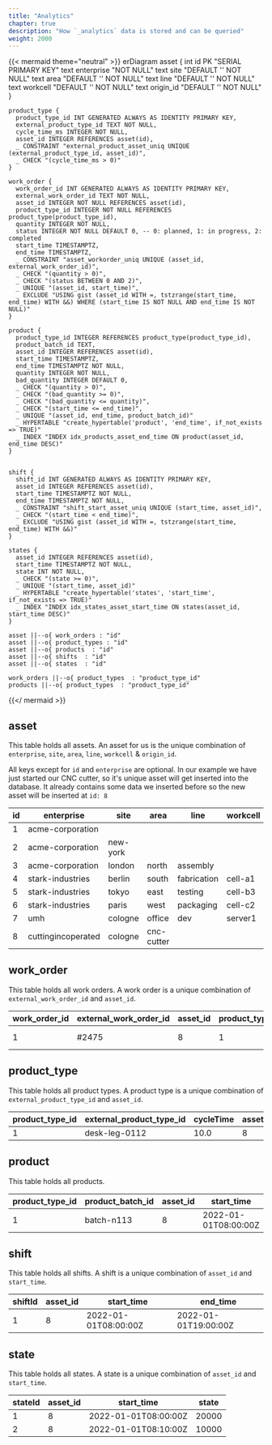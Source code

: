```yaml
---
title: "Analytics"
chapter: true
description: "How `_analytics` data is stored and can be queried"
weight: 2000
---
```



{{< mermaid theme="neutral" >}}
erDiagram
asset {
int id PK "SERIAL PRIMARY KEY"
text enterprise "NOT NULL"
text site "DEFAULT '' NOT NULL"
text area "DEFAULT '' NOT NULL"
text line "DEFAULT '' NOT NULL"
text workcell "DEFAULT '' NOT NULL"
text origin_id "DEFAULT '' NOT NULL"
}


    product_type {
      product_type_id INT GENERATED ALWAYS AS IDENTITY PRIMARY KEY,
      external_product_type_id TEXT NOT NULL,
      cycle_time_ms INTEGER NOT NULL,
      asset_id INTEGER REFERENCES asset(id),
      _ CONSTRAINT "external_product_asset_uniq UNIQUE (external_product_type_id, asset_id)",
      _ CHECK "(cycle_time_ms > 0)"
    }

    work_order {
      work_order_id INT GENERATED ALWAYS AS IDENTITY PRIMARY KEY,
      external_work_order_id TEXT NOT NULL,
      asset_id INTEGER NOT NULL REFERENCES asset(id),
      product_type_id INTEGER NOT NULL REFERENCES product_type(product_type_id),
      quantity INTEGER NOT NULL,
      status INTEGER NOT NULL DEFAULT 0, -- 0: planned, 1: in progress, 2: completed
      start_time TIMESTAMPTZ,
      end_time TIMESTAMPTZ,
      _ CONSTRAINT "asset_workorder_uniq UNIQUE (asset_id, external_work_order_id)",
      _ CHECK "(quantity > 0)",
      _ CHECK "(status BETWEEN 0 AND 2)",
      _ UNIQUE "(asset_id, start_time)",
      _ EXCLUDE "USING gist (asset_id WITH =, tstzrange(start_time, end_time) WITH &&) WHERE (start_time IS NOT NULL AND end_time IS NOT NULL)"
    }

    product {
      product_type_id INTEGER REFERENCES product_type(product_type_id),
      product_batch_id TEXT,
      asset_id INTEGER REFERENCES asset(id),
      start_time TIMESTAMPTZ,
      end_time TIMESTAMPTZ NOT NULL,
      quantity INTEGER NOT NULL,
      bad_quantity INTEGER DEFAULT 0,
      _ CHECK "(quantity > 0)",
      _ CHECK "(bad_quantity >= 0)",
      _ CHECK "(bad_quantity <= quantity)",
      _ CHECK "(start_time <= end_time)",
      _ UNIQUE "(asset_id, end_time, product_batch_id)"
      _ HYPERTABLE "create_hypertable('product', 'end_time', if_not_exists => TRUE)"
      _ INDEX "INDEX idx_products_asset_end_time ON product(asset_id, end_time DESC)"
    }


    shift {
      shift_id INT GENERATED ALWAYS AS IDENTITY PRIMARY KEY,
      asset_id INTEGER REFERENCES asset(id),
      start_time TIMESTAMPTZ NOT NULL,
      end_time TIMESTAMPTZ NOT NULL,
      _ CONSTRAINT "shift_start_asset_uniq UNIQUE (start_time, asset_id)",
      _ CHECK "(start_time < end_time)",
      _ EXCLUDE "USING gist (asset_id WITH =, tstzrange(start_time, end_time) WITH &&)"
    }

    states {
      asset_id INTEGER REFERENCES asset(id),
      start_time TIMESTAMPTZ NOT NULL,
      state INT NOT NULL,
      _ CHECK "(state >= 0)",
      _ UNIQUE "(start_time, asset_id)"
      _ HYPERTABLE "create_hypertable('states', 'start_time', if_not_exists => TRUE)"
      _ INDEX "INDEX idx_states_asset_start_time ON states(asset_id, start_time DESC)"
    }

    asset ||--o{ work_orders : "id"
    asset ||--o{ product_types : "id"
    asset ||--o{ products  : "id"
    asset ||--o{ shifts  : "id"
    asset ||--o{ states  : "id"

    work_orders ||--o{ product_types  : "product_type_id"
    products ||--o{ product_types  : "product_type_id"

{{</ mermaid >}}

## asset

This table holds all assets.
An asset for us is the unique combination of `enterprise`, `site`, `area`, `line`, `workcell` & `origin_id`.

All keys except for `id` and `enterprise` are optional.
In our example we have just started our CNC cutter, so it's unique asset will get inserted into the database.
It already contains some data we inserted before so the new asset will be inserted at `id: 8`

| id | enterprise         | site     | area       | line        | workcell | origin_id |
|----|--------------------|----------|------------|-------------|----------|-----------|
| 1  | acme-corporation   |          |            |             |          |           |
| 2  | acme-corporation   | new-york |            |             |          |           |
| 3  | acme-corporation   | london   | north      | assembly    |          |           |
| 4  | stark-industries   | berlin   | south      | fabrication | cell-a1  | 3002      |
| 5  | stark-industries   | tokyo    | east       | testing     | cell-b3  | 3005      |
| 6  | stark-industries   | paris    | west       | packaging   | cell-c2  | 3009      |
| 7  | umh                | cologne  | office     | dev         | server1  | sensor0   |
| 8  | cuttingincoperated | cologne  | cnc-cutter |             |          |           |

## work_order

This table holds all work orders.
A work order is a unique combination of `external_work_order_id` and `asset_id`.

| work_order_id | external_work_order_id | asset_id | product_type_id | quantity | status | start_time           | end_time             |
|---------------|------------------------|----------|-----------------|----------|--------|----------------------|----------------------|
| 1             | #2475                  | 8        | 1               | 100      | 0      | 2022-01-01T08:00:00Z | 2022-01-01T18:00:00Z |

## product_type

This table holds all product types.
A product type is a unique combination of `external_product_type_id` and `asset_id`.

| product_type_id | external_product_type_id | cycleTime | asset_id |
|-----------------|--------------------------|-----------|----------|
| 1               | desk-leg-0112            | 10.0      | 8        |

## product

This table holds all products.

| product_type_id | product_batch_id | asset_id | start_time           | end_time             | quantity | bad_quantity |
|-----------------|------------------|----------|----------------------|----------------------|----------|--------------|
| 1               | batch-n113       | 8        | 2022-01-01T08:00:00Z | 2022-01-01T08:10:00Z | 100      | 7            |

## shift

This table holds all shifts.
A shift is a unique combination of `asset_id` and `start_time`.

| shiftId | asset_id | start_time           | end_time             |
|---------|----------|----------------------|----------------------|
| 1       | 8        | 2022-01-01T08:00:00Z | 2022-01-01T19:00:00Z |

## state

This table holds all states.
A state is a unique combination of `asset_id` and `start_time`.

| stateId | asset_id | start_time           | state |
|---------|----------|----------------------|-------|
| 1       | 8        | 2022-01-01T08:00:00Z | 20000 |
| 2       | 8        | 2022-01-01T08:10:00Z | 10000 |
